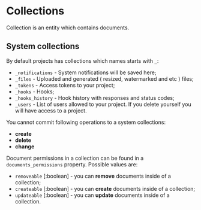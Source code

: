 # Collections

Collection is an entity which contains documents. 

## System collections

By default projects has collections which names starts with `_`:

  * `_notifications` - System notifications will be saved here;
  * `_files` - Uploaded and generated ( resized, watermarked and etc ) files;
  * `_tokens` - Access tokens to your project;
  * `_hooks` - Hooks;
  * `_hooks_history` - Hook history with responses and status codes;
  * `_users` - List of users allowed to your project. If you delete yourself you will have access to a project.

You cannot commit following operations to a system collections:
  
  * **create**
  * **delete**
  * **change** 

Document permissions in a collection can be found in a `documents_permissions` property. Possible values are:
  
  * `removeable` [:boolean] - you can **remove** documents inside of a collection;
  * `createable` [:boolean] - you can **create** documents inside of a collection;
  * `updateable` [:boolean] - you can **update** documents inside of a collection.
